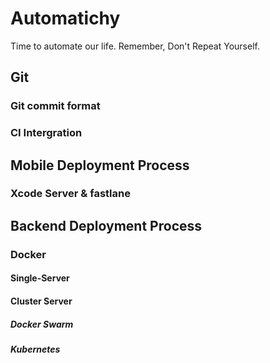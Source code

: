 # Automatichy
Time to automate our life. Remember, Don't Repeat Yourself.

## Git
### Git commit format

### CI Intergration

## Mobile Deployment Process
### Xcode Server & fastlane

## Backend Deployment Process
### Docker
#### Single-Server

#### Cluster Server
##### Docker Swarm

##### Kubernetes

